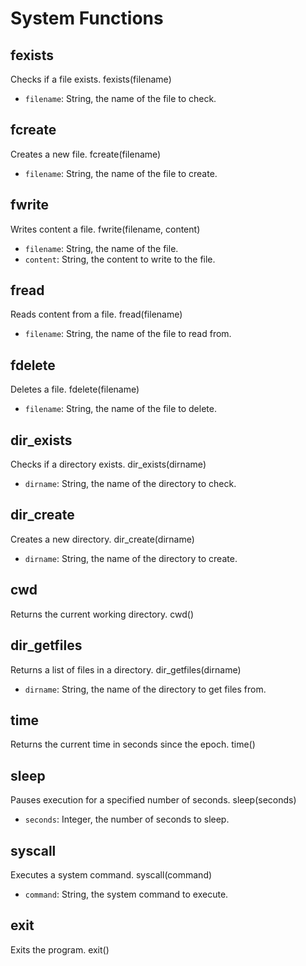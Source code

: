 # System Functions

## fexists
Checks if a file exists.
fexists(filename)
- `filename`: String, the name of the file to check.

## fcreate
Creates a new file.
fcreate(filename)
- `filename`: String, the name of the file to create.

## fwrite
Writes content a file.
fwrite(filename, content)
- `filename`: String, the name of the file.
- `content`: String, the content to write to the file.

## fread
Reads content from a file.
fread(filename)
- `filename`: String, the name of the file to read from.

## fdelete
Deletes a file.
fdelete(filename)
- `filename`: String, the name of the file to delete.

## dir_exists
Checks if a directory exists.
dir_exists(dirname)
- `dirname`: String, the name of the directory to check.

## dir_create
Creates a new directory.
dir_create(dirname)
- `dirname`: String, the name of the directory to create.

## cwd
Returns the current working directory.
cwd()

## dir_getfiles
Returns a list of files in a directory.
dir_getfiles(dirname)
- `dirname`: String, the name of the directory to get files from.

## time
Returns the current time in seconds since the epoch.
time()

## sleep
Pauses execution for a specified number of seconds.
sleep(seconds)
- `seconds`: Integer, the number of seconds to sleep.

## syscall
Executes a system command.
syscall(command)
- `command`: String, the system command to execute.

## exit
Exits the program.
exit()
